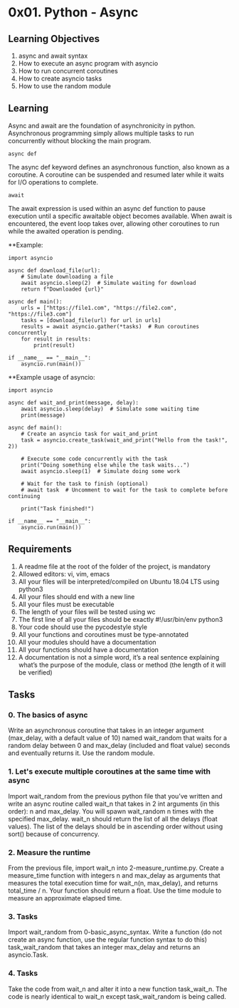 # 0x01. Python - Async
## Learning Objectives
1) async and await syntax
2) How to execute an async program with asyncio
3) How to run concurrent coroutines
4) How to create asyncio tasks
5) How to use the random module

## Learning
Async and await are the foundation of asynchronicity in python. Asynchronous programming simply allows multiple tasks to run concurrently without blocking the main program. 
```
async def
```
The async def keyword defines an asynchronous function, also known as a coroutine. A coroutine can be suspended and resumed later while it waits for I/O operations to complete.

```
await
```
The await expression is used within an async def function to pause execution until a specific awaitable object becomes available. When await is encountered, the event loop takes over, allowing other coroutines to run while the awaited operation is pending.

**Example:
```
import asyncio

async def download_file(url):
    # Simulate downloading a file
    await asyncio.sleep(2)  # Simulate waiting for download
    return f"Downloaded {url}"

async def main():
    urls = ["https://file1.com", "https://file2.com", "https://file3.com"]
    tasks = [download_file(url) for url in urls]
    results = await asyncio.gather(*tasks)  # Run coroutines concurrently
    for result in results:
        print(result)

if __name__ == "__main__":
    asyncio.run(main())
```
**Example usage of asyncio:
```
import asyncio

async def wait_and_print(message, delay):
    await asyncio.sleep(delay)  # Simulate some waiting time
    print(message)

async def main():
    # Create an asyncio task for wait_and_print
    task = asyncio.create_task(wait_and_print("Hello from the task!", 2))

    # Execute some code concurrently with the task
    print("Doing something else while the task waits...")
    await asyncio.sleep(1)  # Simulate doing some work

    # Wait for the task to finish (optional)
    # await task  # Uncomment to wait for the task to complete before continuing

    print("Task finished!")

if __name__ == "__main__":
    asyncio.run(main())
```

## Requirements
1) A readme file at the root of the folder of the project, is mandatory
2) Allowed editors: vi, vim, emacs
3) All your files will be interpreted/compiled on Ubuntu 18.04 LTS using python3
4) All your files should end with a new line
5) All your files must be executable
6) The length of your files will be tested using wc
7) The first line of all your files should be exactly #!/usr/bin/env python3
8) Your code should use the pycodestyle style
9) All your functions and coroutines must be type-annotated
10) All your modules should have a documentation
11) All your functions should have a documentation
12) A documentation is not a simple word, it’s a real sentence explaining what’s the purpose of the module, class or method (the length of it will be verified)

## Tasks
### 0. The basics of async
Write an asynchronous coroutine that takes in an integer argument (max_delay, with a default value of 10) named wait_random that waits for a random delay between 0 and max_delay (included and float value) seconds and eventually returns it.
Use the random module.

### 1. Let's execute multiple coroutines at the same time with async
Import wait_random from the previous python file that you’ve written and write an async routine called wait_n that takes in 2 int arguments (in this order): n and max_delay. You will spawn wait_random n times with the specified max_delay.
wait_n should return the list of all the delays (float values). The list of the delays should be in ascending order without using sort() because of concurrency.

### 2. Measure the runtime
From the previous file, import wait_n into 2-measure_runtime.py.
Create a measure_time function with integers n and max_delay as arguments that measures the total execution time for wait_n(n, max_delay), and returns total_time / n. Your function should return a float.
Use the time module to measure an approximate elapsed time.

### 3. Tasks
Import wait_random from 0-basic_async_syntax.
Write a function (do not create an async function, use the regular function syntax to do this) task_wait_random that takes an integer max_delay and returns an asyncio.Task.

### 4. Tasks
Take the code from wait_n and alter it into a new function task_wait_n. The code is nearly identical to wait_n except task_wait_random is being called.

